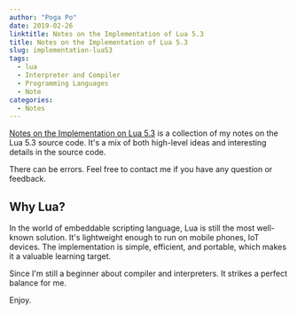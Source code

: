 ```yaml
---
author: "Poga Po"
date: 2019-02-26
linktitle: Notes on the Implementation of Lua 5.3
title: Notes on the Implementation of Lua 5.3
slug: implementation-lua53
tags:
  - lua
  - Interpreter and Compiler
  - Programming Languages
  - Note
categories:
  - Notes
---
```


[Notes on the Implementation on Lua 5.3](https://poga.github.io/lua53-notes/) is a collection of my notes on the Lua 5.3 source code. It's a mix of both high-level ideas and interesting details in the source code.

<!--more-->


There can be errors. Feel free to contact me if you have any question or feedback.

## Why Lua?

In the world of embeddable scripting language, Lua is still the most well-known solution. It's lightweight enough to run on mobile phones, IoT devices. The implementation is simple, efficient, and portable, which makes it a valuable learning target.

Since I'm still a beginner about compiler and interpreters. It strikes a perfect balance for me.


Enjoy.

